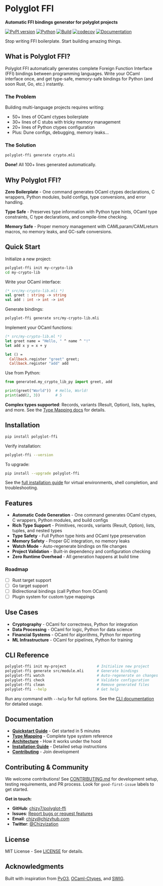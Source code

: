 # Polyglot FFI

**Automatic FFI bindings generator for polyglot projects**

[![PyPI version](https://img.shields.io/pypi/v/polyglot-ffi.svg)](https://pypi.org/project/polyglot-ffi/)
[![Python](https://img.shields.io/badge/python-3.8%2B-blue.svg)](https://www.python.org)
[![Build](https://github.com/chizy7/polyglot-ffi/actions/workflows/ci.yml/badge.svg)](https://github.com/chizy7/polyglot-ffi/actions/workflows/ci.yml)
[![codecov](https://codecov.io/gh/chizy7/polyglot-ffi/branch/master/graph/badge.svg)](https://codecov.io/gh/chizy7/polyglot-ffi)
[![Documentation](https://img.shields.io/badge/docs-latest-brightgreen.svg)](https://chizy7.github.io/polyglot-ffi/)

Stop writing FFI boilerplate. Start building amazing things.

## What is Polyglot FFI?

Polyglot FFI automatically generates complete Foreign Function Interface (FFI) bindings between programming languages. Write your OCaml interface once, and get type-safe, memory-safe bindings for Python (and soon Rust, Go, etc.) instantly.

### The Problem

Building multi-language projects requires writing:
- 50+ lines of OCaml ctypes boilerplate
- 30+ lines of C stubs with tricky memory management
- 20+ lines of Python ctypes configuration
- Plus: Dune configs, debugging, memory leaks...

### The Solution

```bash
polyglot-ffi generate crypto.mli
```

**Done!** All 100+ lines generated automatically.

## Why Polyglot FFI?

**Zero Boilerplate** - One command generates OCaml ctypes declarations, C wrappers, Python modules, build configs, type conversions, and error handling.

**Type Safe** - Preserves type information with Python type hints, OCaml type constraints, C type declarations, and compile-time checking.

**Memory Safe** - Proper memory management with CAMLparam/CAMLreturn macros, no memory leaks, and GC-safe conversions.

## Quick Start

Initialize a new project:

```bash
polyglot-ffi init my-crypto-lib
cd my-crypto-lib
```

Write your OCaml interface:

```ocaml
(* src/my-crypto-lib.mli *)
val greet : string -> string
val add : int -> int -> int
```

Generate bindings:

```bash
polyglot-ffi generate src/my-crypto-lib.mli
```

Implement your OCaml functions:

```ocaml
(* src/my-crypto-lib.ml *)
let greet name = "Hello, " ^ name ^ "!"
let add x y = x + y

let () =
  Callback.register "greet" greet;
  Callback.register "add" add
```

Use from Python:

```python
from generated.my_crypto_lib_py import greet, add

print(greet("World"))  # Hello, World!
print(add(2, 3))       # 5
```

**Complex types supported**: Records, variants (Result, Option), lists, tuples, and more. See the [Type Mapping docs](docs/type-mapping.md) for details.

## Installation

```bash
pip install polyglot-ffi
```

Verify installation:
```bash
polyglot-ffi --version
```

To upgrade:
```bash
pip install --upgrade polyglot-ffi
```

See the [full installation guide](docs/installation.md) for virtual environments, shell completion, and troubleshooting.

## Features

- **Automatic Code Generation** - One command generates OCaml ctypes, C wrappers, Python modules, and build configs
- **Rich Type Support** - Primitives, records, variants (Result, Option), lists, tuples, and nested types
- **Type Safety** - Full Python type hints and OCaml type preservation
- **Memory Safety** - Proper GC integration, no memory leaks
- **Watch Mode** - Auto-regenerate bindings on file changes
- **Project Validation** - Built-in dependency and configuration checking
- **Zero Runtime Overhead** - All generation happens at build time

### Roadmap

- [ ] Rust target support
- [ ] Go target support
- [ ] Bidirectional bindings (call Python from OCaml)
- [ ] Plugin system for custom type mappings

## Use Cases

- **Cryptography** - OCaml for correctness, Python for integration
- **Data Processing** - OCaml for logic, Python for data science
- **Financial Systems** - OCaml for algorithms, Python for reporting
- **ML Infrastructure** - OCaml for pipelines, Python for training

## CLI Reference

```bash
polyglot-ffi init my-project              # Initialize new project
polyglot-ffi generate src/module.mli      # Generate bindings
polyglot-ffi watch                        # Auto-regenerate on changes
polyglot-ffi check                        # Validate configuration
polyglot-ffi clean                        # Remove generated files
polyglot-ffi --help                       # Get help
```

Run any command with `--help` for full options. See the [CLI documentation](https://chizy7.github.io/polyglot-ffi/) for detailed usage.

## Documentation

- **[Quickstart Guide](docs/quickstart.md)** - Get started in 5 minutes
- **[Type Mapping](docs/type-mapping.md)** - Complete type system reference
- **[Architecture](docs/architecture.md)** - How it works under the hood
- **[Installation Guide](docs/installation.md)** - Detailed setup instructions
- **[Contributing](docs/contributing.md)** - Join development

## Contributing & Community

We welcome contributions! See [CONTRIBUTING.md](docs/contributing.md) for development setup, testing requirements, and PR process. Look for `good-first-issue` labels to get started.

**Get in touch:**
- **GitHub**: [chizy7/polyglot-ffi](https://github.com/chizy7/polyglot-ffi)
- **Issues**: [Report bugs or request features](https://github.com/chizy7/polyglot-ffi/issues)
- **Email**: [chizy@chizyhub.com](mailto:chizy@chizyhub.com)
- **Twitter**: [@Chizyization](https://x.com/Chizyization)

## License

MIT License - See [LICENSE](LICENSE) for details.

## Acknowledgments

Built with inspiration from [PyO3](https://github.com/PyO3/pyo3), [OCaml-Ctypes](https://github.com/ocamllabs/ocaml-ctypes), and [SWIG](http://www.swig.org/).